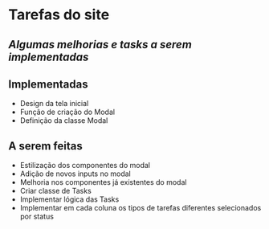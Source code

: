 # Tarefas do site

## _Algumas melhorias e tasks a serem implementadas_

## Implementadas

 - Design da tela inicial
 - Função de criação do Modal
 - Definição da classe Modal

## A serem feitas

 - Estilização dos componentes do modal
 - Adição de novos inputs no modal
 - Melhoria nos componentes já existentes do modal
 - Criar classe de Tasks
 - Implementar lógica das Tasks
 - Implementar em cada coluna os tipos de tarefas diferentes selecionados por status